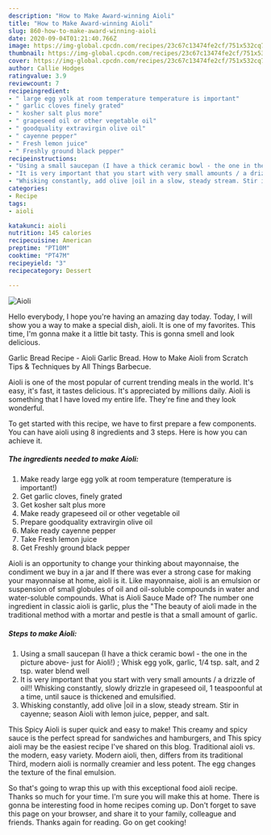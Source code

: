 ```yaml
---
description: "How to Make Award-winning Aioli"
title: "How to Make Award-winning Aioli"
slug: 860-how-to-make-award-winning-aioli
date: 2020-09-04T01:21:40.766Z
image: https://img-global.cpcdn.com/recipes/23c67c13474fe2cf/751x532cq70/aioli-recipe-main-photo.jpg
thumbnail: https://img-global.cpcdn.com/recipes/23c67c13474fe2cf/751x532cq70/aioli-recipe-main-photo.jpg
cover: https://img-global.cpcdn.com/recipes/23c67c13474fe2cf/751x532cq70/aioli-recipe-main-photo.jpg
author: Callie Hodges
ratingvalue: 3.9
reviewcount: 7
recipeingredient:
- " large egg yolk at room temperature temperature is important"
- " garlic cloves finely grated"
- " kosher salt plus more"
- " grapeseed oil or other vegetable oil"
- " goodquality extravirgin olive oil"
- " cayenne pepper"
- " Fresh lemon juice"
- " Freshly ground black pepper"
recipeinstructions:
- "Using a small saucepan (I have a thick ceramic bowl - the one in the picture above- just for Aioli!) ; Whisk egg yolk, garlic, 1/4 tsp. salt, and 2 tsp. water blend well"
- "It is very important that you start with very small amounts / a drizzle of oil!! Whisking constantly, slowly drizzle in grapeseed oil, 1 teaspoonful at a time, until sauce is thickened and emulsified."
- "Whisking constantly, add olive |oil in a slow, steady stream. Stir in cayenne; season Aioli with lemon juice, pepper, and salt."
categories:
- Recipe
tags:
- aioli

katakunci: aioli 
nutrition: 145 calories
recipecuisine: American
preptime: "PT10M"
cooktime: "PT47M"
recipeyield: "3"
recipecategory: Dessert

---
```



![Aioli](https://img-global.cpcdn.com/recipes/23c67c13474fe2cf/751x532cq70/aioli-recipe-main-photo.jpg)

Hello everybody, I hope you're having an amazing day today. Today, I will show you a way to make a special dish, aioli. It is one of my favorites. This time, I'm gonna make it a little bit tasty. This is gonna smell and look delicious.

Garlic Bread Recipe - Aioli Garlic Bread. How to Make Aioli from Scratch Tips &amp; Techniques by All Things Barbecue.

Aioli is one of the most popular of current trending meals in the world. It's easy, it's fast, it tastes delicious. It's appreciated by millions daily. Aioli is something that I have loved my entire life. They're fine and they look wonderful.


To get started with this recipe, we have to first prepare a few components. You can have aioli using 8 ingredients and 3 steps. Here is how you can achieve it.

<!--inarticleads1-->

##### The ingredients needed to make Aioli:

1. Make ready  large egg yolk at room temperature (temperature is important!)
1. Get  garlic cloves, finely grated
1. Get  kosher salt plus more
1. Make ready  grapeseed oil or other vegetable oil
1. Prepare  good­quality extra­virgin olive oil
1. Make ready  cayenne pepper
1. Take  Fresh lemon juice
1. Get  Freshly ground black pepper


Aioli is an opportunity to change your thinking about mayonnaise, the condiment we buy in a jar and If there was ever a strong case for making your mayonnaise at home, aioli is it. Like mayonnaise, aioli is an emulsion or suspension of small globules of oil and oil-soluble compounds in water and water-soluble compounds. What is Aioli Sauce Made of? The number one ingredient in classic aioli is garlic, plus the &#34;The beauty of aioli made in the traditional method with a mortar and pestle is that a small amount of garlic. 

<!--inarticleads2-->

##### Steps to make Aioli:

1. Using a small saucepan (I have a thick ceramic bowl - the one in the picture above- just for Aioli!) ; Whisk egg yolk, garlic, 1/4 tsp. salt, and 2 tsp. water blend well
1. It is very important that you start with very small amounts / a drizzle of oil!! Whisking constantly, slowly drizzle in grapeseed oil, 1 teaspoonful at a time, until sauce is thickened and emulsified.
1. Whisking constantly, add olive |oil in a slow, steady stream. Stir in cayenne; season Aioli with lemon juice, pepper, and salt.


This Spicy Aioli is super quick and easy to make! This creamy and spicy sauce is the perfect spread for sandwiches and hamburgers, and This spicy aioli may be the easiest recipe I&#39;ve shared on this blog. Traditional aioli vs. the modern, easy variety. Modern aioli, then, differs from its traditional Third, modern aioli is normally creamier and less potent. The egg changes the texture of the final emulsion. 

So that's going to wrap this up with this exceptional food aioli recipe. Thanks so much for your time. I'm sure you will make this at home. There is gonna be interesting food in home recipes coming up. Don't forget to save this page on your browser, and share it to your family, colleague and friends. Thanks again for reading. Go on get cooking!
